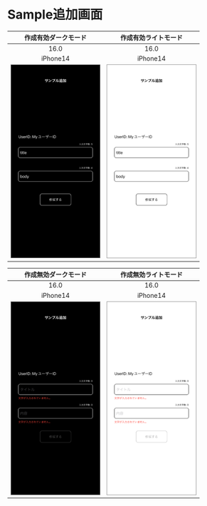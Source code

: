 # Sample追加画面

|作成有効ダークモード|作成有効ライトモード|
|:---:|:---:|
|16.0|16.0|
|iPhone14|iPhone14|
|<img src='../TestSnapshot/ReferenceImages_64/Sample追加画面/testSampleAddView_作成_有効_ダークモード_iPhone_16_0_390x844@3x.png' width='200' style='border: 1px solid #999' />|<img src='../TestSnapshot/ReferenceImages_64/Sample追加画面/testSampleAddView_作成_有効_ライトモード_iPhone_16_0_390x844@3x.png' width='200' style='border: 1px solid #999' />|

|作成無効ダークモード|作成無効ライトモード|
|:---:|:---:|
|16.0|16.0|
|iPhone14|iPhone14|
|<img src='../TestSnapshot/ReferenceImages_64/Sample追加画面/testSampleAddView_作成_無効_ダークモード_iPhone_16_0_390x844@3x.png' width='200' style='border: 1px solid #999' />|<img src='../TestSnapshot/ReferenceImages_64/Sample追加画面/testSampleAddView_作成_無効_ライトモード_iPhone_16_0_390x844@3x.png' width='200' style='border: 1px solid #999' />|

